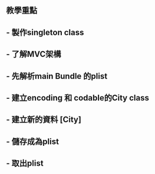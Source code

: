 ## 教學重點
## - 製作singleton class
## - 了解MVC架構
## - 先解析main Bundle 的plist
## - 建立encoding 和 codable的City class
## - 建立新的資料 [City]
## - 儲存成為plist
## - 取出plist 

